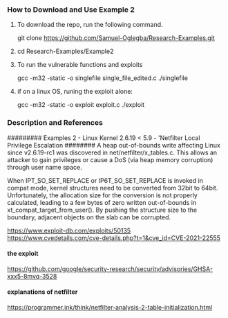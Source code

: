 ### How to Download and Use Example 2
1. To download the repo, run the following command.

   git clone https://github.com/Samuel-Oglegba/Research-Examples.git

2. cd Research-Examples/Example2

3. To run the vulnerable functions and exploits

   gcc -m32 -static -o singlefile single_file_edited.c
    ./singlefile

4. if on a linux OS, runing the exploit alone:

    gcc -m32 -static -o exploit exploit.c
     ./exploit


### Description and References 
######### Examples 2 - Linux Kernel 2.6.19 < 5.9 - 'Netfilter Local Privilege Escalation ########
A heap out-of-bounds write affecting Linux since v2.6.19-rc1 was discovered in net/netfilter/x_tables.c. This allows an attacker to gain privileges or cause a DoS (via heap memory corruption) through user name space.

When IPT_SO_SET_REPLACE or IP6T_SO_SET_REPLACE is invoked in compat mode, kernel structures need to be converted from 32bit to 64bit. Unfortunately, the allocation size for the conversion is not properly calculated, leading to a few bytes of zero written out-of-bounds in xt_compat_target_from_user(). By pushing the structure size to the boundary, adjacent objects on the slab can be corrupted.

https://www.exploit-db.com/exploits/50135
https://www.cvedetails.com/cve-details.php?t=1&cve_id=CVE-2021-22555

#### the exploit ####
https://github.com/google/security-research/security/advisories/GHSA-xxx5-8mvq-3528

#### explanations of netfilter ###
https://programmer.ink/think/netfilter-analysis-2-table-initialization.html


